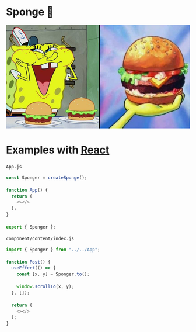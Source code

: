 # Sponge 🧽
<p align="center"><img width="600px" src="assets/spongebob.jpg" alt="puppet core"></p>

# Examples with [React](https://reactjs.org/)
`App.js`
```js
const Sponger = createSponge();

function App() {
  return (
    <></>
  );
}

export { Sponger };
```
`component/content/index.js`
```js
import { Sponger } from "../../App";

function Post() {
  useEffect(() => {
    const [x, y] = Sponger.to();

    window.scrollTo(x, y);
  }, []);
  
  return (
    <></>
  );
}
```
